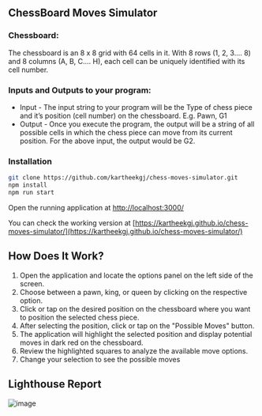 ## ChessBoard Moves Simulator

### Chessboard: 
The chessboard is an 8 x 8 grid with 64 cells in it. With 8 rows (1, 2, 3.... 8) and 8 columns (A, B, C.... H), each cell can be uniquely identified with its cell number.

### Inputs and Outputs to your program:
- Input - The input string to your program will be the Type of chess piece and it’s position (cell number) on the chessboard. E.g. Pawn, G1
- Output - Once you execute the program, the output will be a string of all possible cells in which the chess piece can move from its current position. For the above input, the output would be G2.


### Installation

```sh
git clone https://github.com/kartheekgj/chess-moves-simulator.git
npm install
npm run start
```
Open the running application at [http://localhost:3000/](http://localhost:3000/)

You can check the working version at [https://kartheekgj.github.io/chess-moves-simulator/](https://kartheekgj.github.io/chess-moves-simulator/)

## How Does It Work?
1. Open the application and locate the options panel on the left side of the screen.
2. Choose between a pawn, king, or queen by clicking on the respective option.
3. Click or tap on the desired position on the chessboard where you want to position the selected chess piece.
4. After selecting the position, click or tap on the "Possible Moves" button.
5. The application will highlight the selected position and display potential moves in dark red on the chessboard.
6. Review the highlighted squares to analyze the available move options.
7. Change your selection to see the possible moves

## Lighthouse Report
![image](https://github.com/kartheekgj/chess-moves-simulator/assets/1484950/1dc7e837-896c-4ba7-9408-f65569dbaf37)

